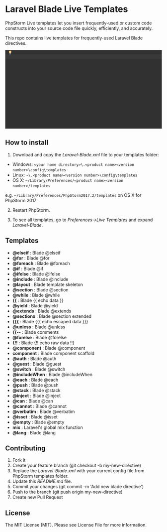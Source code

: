 # Laravel Blade Live Templates
PhpStorm Live templates let you insert frequently-used or custom code constructs into your source code file quickly, efficiently, and accurately.

This repo contains live templates for frequently-used Laravel Blade directives.

![Demo](img/demo.gif "Live templates demo")

## How to install
1) Download and copy the *Laravel-Blade.xml* file to your templates folder:

* Windows: `<your home directory>\.<product name><version number>\config\templates`
* Linux: `~\.<product name><version number>\config\templates`
* OS X: `~/Library/Preferences/<product name><version number>/templates`

e.g. `~/Library/Preferences/PhpStorm2017.2/templates` on OS X for PhpStorm 2017

2) Restart PhpStorm.

3) To see all templates, go to *Preferences->Live Templates* and expand *Laravel-Blade*.

## Templates
* **@elseif** : Blade @elseif
* **@for** : Blade @for
* **@foreach** : Blade @foreach
* **@if** : Blade @if
* **@ifelse** : Blade @ifelse
* **@include** : Blade @include
* **@layout** : Blade template skeleton
* **@section** : Blade @section
* **@while** : Blade @while
* **{{** : Blade {{ echo data }}
* **@yield** : Blade @yield
* **@extends** : Blade @extends
* **@sectionx** : Blade @section extended
* **{{{** : Blade {{{ echo escaped data }}}
* **@unless** : Blade @unless
* **{{--** : Blade comments
* **@forelse** : Blade @forelse
* **{!!** : Blade {!! echo raw data !!}
* **@component** : Blade @component
* **component** : Blade component scaffold
* **@auth** : Blade @auth
* **@guest** : Blade @guest
* **@switch** : Blade @switch
* **@includeWhen** : Blade @includeWhen
* **@each** : Blade @each
* **@push** : Blade @push
* **@stack** : Blade @stack
* **@inject** : Blade @inject
* **@can** : Blade @can
* **@cannot** : Blade @cannot
* **@verbatim** : Blade @verbatim
* **@isset** : Blade @isset
* **@empty** : Blade @empty
* **mix** : Laravel's global mix function
* **@lang** : Blade @lang

## Contributing
1. Fork it
2. Create your feature branch (git checkout -b my-new-directive)
3. Replace the *Laravel-Blade.xml* with your current config file from PhpStorm templates folder.
4. Update this *README.md* file. 
5. Commit your changes (git commit -m 'Add new blade directive')
6. Push to the branch (git push origin my-new-directive)
7. Create new Pull Request


## License
The MIT License (MIT). Please see License File for more information.    